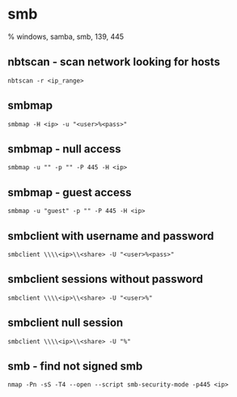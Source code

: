 # smb

% windows, samba, smb, 139, 445

## nbtscan - scan network looking for hosts
```
nbtscan -r <ip_range>
```

## smbmap
```
smbmap -H <ip> -u "<user>%<pass>"
```

## smbmap - null access
```
smbmap -u "" -p "" -P 445 -H <ip>
```

## smbmap - guest access
```
smbmap -u "guest" -p "" -P 445 -H <ip>
```

## smbclient with username and password
```
smbclient \\\\<ip>\\<share> -U "<user>%<pass>"
```

## smbclient sessions without password
```
smbclient \\\\<ip>\\<share> -U "<user>%"
```

## smbclient null session
```
smbclient \\\\<ip>\\<share> -U "%"
```

## smb - find not signed  smb
```
nmap -Pn -sS -T4 --open --script smb-security-mode -p445 <ip>
```
